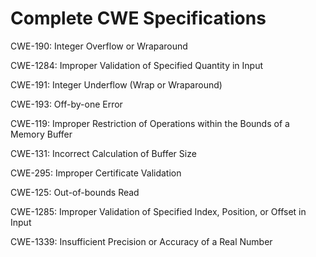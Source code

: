

# Complete CWE Specifications

CWE-190: Integer Overflow or Wraparound

CWE-1284: Improper Validation of Specified Quantity in Input

CWE-191: Integer Underflow (Wrap or Wraparound)

CWE-193: Off-by-one Error

CWE-119: Improper Restriction of Operations within the Bounds of a Memory Buffer

CWE-131: Incorrect Calculation of Buffer Size

CWE-295: Improper Certificate Validation

CWE-125: Out-of-bounds Read

CWE-1285: Improper Validation of Specified Index, Position, or Offset in Input

CWE-1339: Insufficient Precision or Accuracy of a Real Number